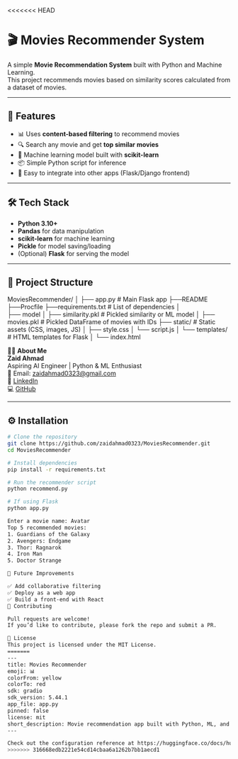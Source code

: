 <<<<<<< HEAD
# 🎬 Movies Recommender System

A simple **Movie Recommendation System** built with Python and Machine Learning.  
This project recommends movies based on similarity scores calculated from a dataset of movies.  

---

## 🚀 Features
- 📊 Uses **content-based filtering** to recommend movies  
- 🔍 Search any movie and get **top similar movies**  
- 🧠 Machine learning model built with **scikit-learn**  
- 📦 Simple Python script for inference  
- 🔗 Easy to integrate into other apps (Flask/Django frontend)

---

## 🛠️ Tech Stack
- **Python 3.10+**
- **Pandas** for data manipulation
- **scikit-learn** for machine learning
- **Pickle** for model saving/loading
- (Optional) **Flask** for serving the model

---

## 📂 Project Structure
MoviesRecommender/
│
├── app.py                          # Main Flask app
├──README
├──Procfile
├──requirements.txt                 # List of dependencies
│                       
├── model
│   ├── similarity.pkl               # Pickled similarity or ML model
│   ├── movies.pkl                   # Pickled DataFrame of movies with IDs
├── static/                          # Static assets (CSS, images, JS)
│   ├── style.css
│   └── script.js
│
└── templates/                       # HTML templates for Flask
│    └── index.html

🙋‍♂️ **About Me**  
**Zaid Ahmad**  
Aspiring AI Engineer | Python & ML Enthusiast  
📧 Email: [zaidahmad0323@gmail.com](mailto:zaidahmad0323@gmail.com)  
🔗 [LinkedIn](https://www.linkedin.com/in/zaidahmad-ai)  
💻 [GitHub](https://github.com/zaidahmad0323)

---

## ⚙️ Installation
```bash
# Clone the repository
git clone https://github.com/zaidahmad0323/MoviesRecommender.git
cd MoviesRecommender

# Install dependencies
pip install -r requirements.txt

# Run the recommender script
python recommend.py

# If using Flask
python app.py

Enter a movie name: Avatar
Top 5 recommended movies:
1. Guardians of the Galaxy
2. Avengers: Endgame
3. Thor: Ragnarok
4. Iron Man
5. Doctor Strange

🔮 Future Improvements

✅ Add collaborative filtering
✅ Deploy as a web app
✅ Build a front-end with React
🤝 Contributing

Pull requests are welcome!
If you’d like to contribute, please fork the repo and submit a PR.

📜 License
This project is licensed under the MIT License.
=======
---
title: Movies Recommender
emoji: 📊
colorFrom: yellow
colorTo: red
sdk: gradio
sdk_version: 5.44.1
app_file: app.py
pinned: false
license: mit
short_description: Movie recommendation app built with Python, ML, and Gradio.
---

Check out the configuration reference at https://huggingface.co/docs/hub/spaces-config-reference
>>>>>>> 316668edb2221e54cd14cbaa6a1262b7bb1aecd1
